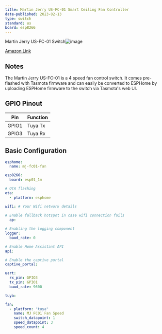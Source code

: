 ```yaml
---
title: Martin Jerry US-FC-01 Smart Ceiling Fan Controller
date-published: 2023-02-13
type: switch
standard: us
board: esp8266
---
```


Martin Jerry US-FC-01 Switch![image](MJ-usfc01.jpg)

[Amazon Link](https://amzn.to/3Sb4rYI)

## Notes

The Martin Jerry US-FC-01 is a 4 speed fan control switch. It comes pre-flashed with Tasmota firmware and can easily be converted to ESPHome by uploading ESPHome firmware to the switch via Tasmota's web UI.

## GPIO Pinout

| Pin   | Function |
| ----- | -------- |
| GPIO1 | Tuya Tx  |
| GPIO3 | Tuya Rx  |

## Basic Configuration

```yaml
esphome:
  name: mj-fc01-fan

esp8266:
  board: esp01_1m

# OTA flashing
ota:
  - platform: esphome

wifi: # Your Wifi network details
  
# Enable fallback hotspot in case wifi connection fails  
  ap:

# Enabling the logging component
logger:
  baud_rate: 0

# Enable Home Assistant API
api:

# Enable the captive portal
captive_portal:

uart:
  rx_pin: GPIO3
  tx_pin: GPIO1
  baud_rate: 9600

tuya:

fan:
  - platform: "tuya"
    name: MJ FC01 Fan Speed
    switch_datapoint: 1
    speed_datapoint: 3
    speed_count: 4
```
